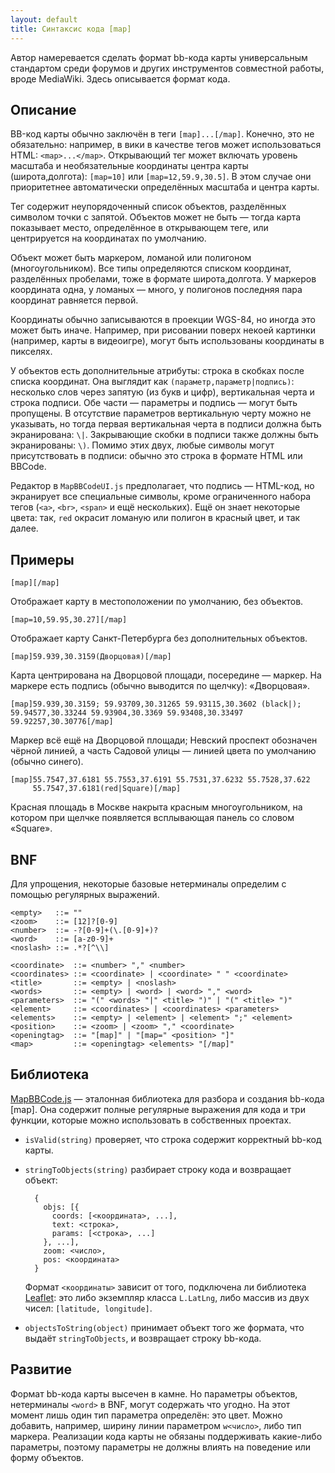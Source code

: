 ```yaml
---
layout: default
title: Синтаксис кода [map]
---
```


Автор намеревается сделать формат bb-кода карты универсальным стандартом среди форумов
и других инструментов совместной работы, вроде MediaWiki. Здесь описывается формат кода.

## Описание

BB-код карты обычно заключён в теги `[map]...[/map]`. Конечно, это не обязательно: например,
в вики в качестве тегов может использоваться HTML: `<map>...</map>`. Открывающий тег может
включать уровень масштаба и необязательные координаты центра карты (широта,долгота):
`[map=10]` или `[map=12,59.9,30.5]`. В этом случае они приоритетнее автоматически определённых
масштаба и центра карты.

Тег содержит неупорядоченный список объектов, разделённых символом точки с запятой. Объектов
может не быть — тогда карта показывает место, определённое в открывающем теге, или
центрируется на координатах по умолчанию.

Объект может быть маркером, ломаной или полигоном (многоугольником). Все типы определяются
списком координат, разделённых пробелами, тоже в формате широта,долгота. У маркеров
координата одна, у ломаных — много, у полигонов последняя пара координат равняется первой.

Координаты обычно записываются в проекции WGS-84, но иногда это может быть иначе. Например,
при рисовании поверх некоей картинки (например, карты в видеоигре), могут быть использованы
координаты в пикселях.

У объектов есть дополнительные атрибуты: строка в скобках после списка координат. Она выглядит
как `(параметр,параметр|подпись)`: несколько слов через запятую (из букв и цифр), вертикальная
черта и строка подписи. Обе части — параметры и подпись — могут быть пропущены. В отсутствие
параметров вертикальную черту можно не указывать, но тогда первая вертикальная черта в подписи
должна быть экранирована: `\|`. Закрывающие скобки в подписи также должны быть экранированы: `\)`.
Помимо этих двух, любые символы могут присутствовать в подписи: обычно это строка в формате
HTML или BBCode.

Редактор в `MapBBCodeUI.js` предполагает, что подпись — HTML-код, но экранирует все специальные
символы, кроме ограниченного набора тегов (`<a>`, `<br>`, `<span>` и ещё нескольких). Ещё он знает
некоторые цвета: так, `red` окрасит ломаную или полигон в красный цвет, и так далее.

## Примеры

    [map][/map]

Отображает карту в местоположении по умолчанию, без объектов.

    [map=10,59.95,30.27][/map]

Отображает карту Санкт-Петербурга без дополнительных объектов.

    [map]59.939,30.3159(Дворцовая)[/map]

Карта центрирована на Дворцовой площади, посередине — маркер. На маркере
есть подпись (обычно выводится по щелчку): «Дворцовая».

    [map]59.939,30.3159; 59.93709,30.31265 59.93115,30.3602 (black|);
    59.94577,30.33244 59.93904,30.3369 59.93408,30.33497 59.92257,30.30776[/map]

Маркер всё ещё на Дворцовой площади; Невский проспект обозначен чёрной линией,
а часть Садовой улицы — линией цвета по умолчанию (обычно синего).

    [map]55.7547,37.6181 55.7553,37.6191 55.7531,37.6232 55.7528,37.622
         55.7547,37.6181(red|Square)[/map]

Красная площадь в Москве накрыта красным многоугольником, на котором при щелчке
появляется всплывающая панель со словом «Square».

## BNF

Для упрощения, некоторые базовые нетерминалы определим с помощью регулярных выражений.

    <empty>   ::= ""
    <zoom>    ::= [12]?[0-9]
    <number>  ::= -?[0-9]+(\.[0-9]+)?
    <word>    ::= [a-z0-9]+
    <noslash> ::= .*?[^\\]
    
    <coordinate>  ::= <number> "," <number>
    <coordinates> ::= <coordinate> | <coordinate> " " <coordinate>
    <title>       ::= <empty> | <noslash>
    <words>       ::= <empty> | <word> | <word> "," <word>
    <parameters>  ::= "(" <words> "|" <title> ")" | "(" <title> ")"
    <element>     ::= <coordinates> | <coordinates> <parameters>
    <elements>    ::= <empty> | <element> | <element> ";" <element>
    <position>    ::= <zoom> | <zoom> "," <coordinate>
    <openingtag>  ::= "[map]" | "[map=" <position> "]"
    <map>         ::= <openingtag> <elements> "[/map]"

## Библиотека

[MapBBCode.js](https://github.com/MapBBCode/mapbbcode/blob/master/src/MapBBCode.js) —
эталонная библиотека для разбора и создания bb-кода [map]. Она содержит полные
регулярные выражения для кода и три функции, которые можно использовать
в собственных проектах.

* `isValid(string)` проверяет, что строка содержит корректный bb-код карты.
* `stringToObjects(string)` разбирает строку кода и возвращает объект:

        {
          objs: [{
            coords: [<координата>, ...],
            text: <строка>,
            params: [<строка>, ...]
          }, ...],
          zoom: <число>,
          pos: <координата>
        }

    Формат `<координаты>` зависит от того, подключена ли библиотека [Leaflet](http://leafletjs.com): 
    это либо экземпляр класса `L.LatLng`, либо массив из двух чисел:
    `[latitude, longitude]`.
* `objectsToString(object)` принимает объект того же формата, что выдаёт `stringToObjects`,
    и возвращает строку bb-кода.

## Развитие

Формат bb-кода карты высечен в камне. Но параметры объектов, нетерминалы `<word>` в BNF,
могут содержать что угодно. На этот момент лишь один тип параметра определён: это цвет.
Можно добавить, например, ширину линии параметром `w<число>`, либо тип маркера.
Реализации кода карты не обязаны поддерживать какие-либо параметры, поэтому параметры
не должны влиять на поведение или форму объектов.
